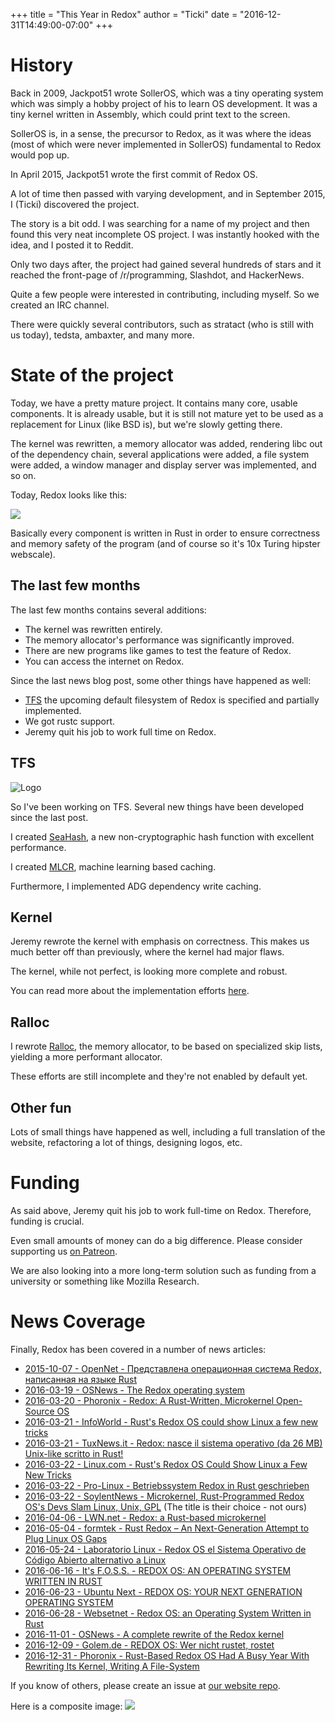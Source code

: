 +++
title = "This Year in Redox"
author = "Ticki"
date = "2016-12-31T14:49:00-07:00"
+++

# History

Back in 2009, Jackpot51 wrote SollerOS, which was a tiny operating system which was simply a hobby project of his to learn OS development. It was a tiny kernel written in Assembly, which could print text to the screen.

SollerOS is, in a sense, the precursor to Redox, as it was where the ideas (most of which were never implemented in SollerOS) fundamental to Redox would pop up.

In April 2015, Jackpot51 wrote the first commit of Redox OS.

A lot of time then passed with varying development, and in September 2015, I (Ticki) discovered the project.

The story is a bit odd. I was searching for a name of my project and then found this very neat incomplete OS project. I was instantly hooked with the idea, and I posted it to Reddit.

Only two days after, the project had gained several hundreds of stars and it reached the front-page of /r/programming, Slashdot, and HackerNews.

Quite a few people were interested in contributing, including myself. So we created an IRC channel.

There were quickly several contributors, such as stratact (who is still with us today), tedsta, ambaxter, and many more.

# State of the project

Today, we have a pretty mature project. It contains many core, usable components. It is already usable, but it is still not mature yet to be used as a replacement for Linux (like BSD is), but we're slowly getting there.

The kernel was rewritten, a memory allocator was added, rendering libc out of the dependency chain, several applications were added, a file system were added, a window manager and display server was implemented, and so on.

Today, Redox looks like this:

<a href="https://redox-os.org/img/screenshot.png"><img class="img-responsive" src="https://redox-os.org/img/screenshot.png"/></a>

Basically every component is written in Rust in order to ensure correctness and memory safety of the program (and of course so it's 10x Turing hipster webscale).

## The last few months

The last few months contains several additions:

- The kernel was rewritten entirely.
- The memory allocator's performance was significantly improved.
- There are new programs like games to test the feature of Redox.
- You can access the internet on Redox.

Since the last news blog post, some other things have happened as well:

- [TFS](https://github.com/ticki/tfs) the upcoming default filesystem of Redox is specified and partially implemented.
- We got rustc support.
- Jeremy quit his job to work full time on Redox.

## TFS

![Logo](https://rawgit.com/ticki/tfs/master/icon.svg)

So I've been working on TFS. Several new things have been developed since the last post.

I created [SeaHash](https://github.com/ticki/tfs/tree/master/seahash), a new non-cryptographic hash function with excellent performance.

I created [MLCR](https://github.com/ticki/tfs/tree/master/mlcr), machine learning based caching.

Furthermore, I implemented ADG dependency write caching.

## Kernel

Jeremy rewrote the kernel with emphasis on correctness. This makes us much better off than previously, where the kernel had major flaws.

The kernel, while not perfect, is looking more complete and robust.

You can read more about the implementation efforts [here](https://redox-os.org/news/this-summer-in-redox-15/).

## Ralloc

I rewrote [Ralloc](https://github.com/redox-os/ralloc/tree/skiplist), the memory allocator, to be based on specialized skip lists, yielding a more performant allocator.

These efforts are still incomplete and they're not enabled by default yet.

## Other fun

Lots of small things have happened as well, including a full translation of the website, refactoring a lot of things, designing logos, etc.

# Funding

As said above, Jeremy quit his job to work full-time on Redox. Therefore, funding is crucial.

Even small amounts of money can do a big difference. Please consider supporting us [on Patreon](https://www.patreon.com/redox_os).

We are also looking into a more long-term solution such as funding from a university or something like Mozilla Research.

# News Coverage

Finally, Redox has been covered in a number of news articles:

- [2015-10-07 - OpenNet - Представлена операционная система Redox, написанная на языке Rust](https://www.opennet.ru/opennews/art.shtml?num=43105)
- [2016-03-19 - OSNews - The Redox operating system](http://www.osnews.com/story/29131/The_Redox_operating_system)
- [2016-03-20 - Phoronix - Redox: A Rust-Written, Microkernel Open-Source OS](https://www.phoronix.com/scan.php?page=news_item&px=Redos-OS-Intro)
- [2016-03-21 - InfoWorld - Rust's Redox OS could show Linux a few new tricks](http://www.infoworld.com/article/3046100/open-source-tools/rusts-redox-os-could-show-linux-a-few-new-tricks.html)
- [2016-03-21 - TuxNews.it - Redox: nasce il sistema operativo (da 26 MB) Unix-like scritto in Rust!](http://tuxnews.it/redox-nasce-il-sistema-operativo-da-26-mb-unix-like-scritto-in-rust/)
- [2016-03-22 - Linux.com - Rust's Redox OS Could Show Linux a Few New Tricks](https://www.linux.com/news/rusts-redox-os-could-show-linux-few-new-tricks)
- [2016-03-22 - Pro-Linux - Betriebssystem Redox in Rust geschrieben](http://www.pro-linux.de/news/1/23383/betriebssystem-redox-in-rust-geschrieben.html)
- [2016-03-22 - SoylentNews - Microkernel, Rust-Programmed Redox OS's Devs Slam Linux, Unix, GPL](https://soylentnews.org/article.pl?sid=16/03/22/0116231) (The title is their choice - not ours)
- [2016-04-06 - LWN.net - Redox: a Rust-based microkernel](https://lwn.net/Articles/682591/)
- [2016-05-04 - formtek - Rust Redox – An Next-Generation Attempt to Plug Linux OS Gaps](http://formtek.com/blog/operating-systems-rust-redox-an-next-generation-attempt-to-plug-linux-os-gaps/)
- [2016-05-24 - Laboratorio Linux - Redox OS el Sistema Operativo de Código Abierto alternativo a Linux](http://laboratoriolinux.es/index.php/-noticias-mundo-linux-/distribuciones/16043-redox-os-el-sistema-operativo-de-codigo-abierto-alternativo-a-linux.html)
- [2016-06-16 - It's F.O.S.S. - REDOX OS: AN OPERATING SYSTEM WRITTEN IN RUST](https://itsfoss.com/redox-os-an-operating-system-written-in-rust/)
- [2016-06-23 - Ubuntu Next - REDOX OS: YOUR NEXT GENERATION OPERATING SYSTEM](http://ubuntunext.com/2016/06/23/redox-os-your-next-generation-operating-system)
- [2016-06-28 - Websetnet - Redox OS: an Operating System Written in Rust](https://websetnet.com/redox-os-operating-system-written-rust/)
- [2016-11-01 - OSNews - A complete rewrite of the Redox kernel](http://www.osnews.com/story/29463/A_complete_rewrite_of_the_Redox_kernel)
- [2016-12-09 - Golem.de - REDOX OS: Wer nicht rustet, rostet](http://www.golem.de/news/redox-os-wer-nicht-rustet-rostet-1612-124867.html)
- [2016-12-31 - Phoronix - Rust-Based Redox OS Had A Busy Year With Rewriting Its Kernel, Writing A File-System](http://phoronix.com/scan.php?page=news_item&px=Redox-OS-2016-State)

If you know of others, please create an issue at [our website repo](https://github.com/redox-os/website).

Here is a composite image:
<a href="http://i.imgur.com/dwNevsk.jpg"><img class="img-responsive" src="http://i.imgur.com/dwNevsk.jpg"/></a>
